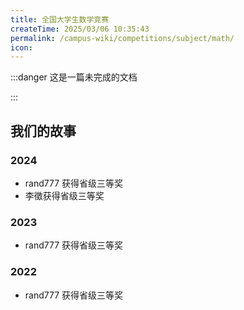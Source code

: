 ```yaml
---
title: 全国大学生数学竞赛
createTime: 2025/03/06 10:35:43
permalink: /campus-wiki/competitions/subject/math/
icon: 
---
```



:::danger 这是一篇未完成的文档

:::

## 我们的故事

### 2024

- rand777 获得省级三等奖
- 李徵获得省级三等奖

### 2023

- rand777 获得省级三等奖

### 2022

- rand777 获得省级三等奖